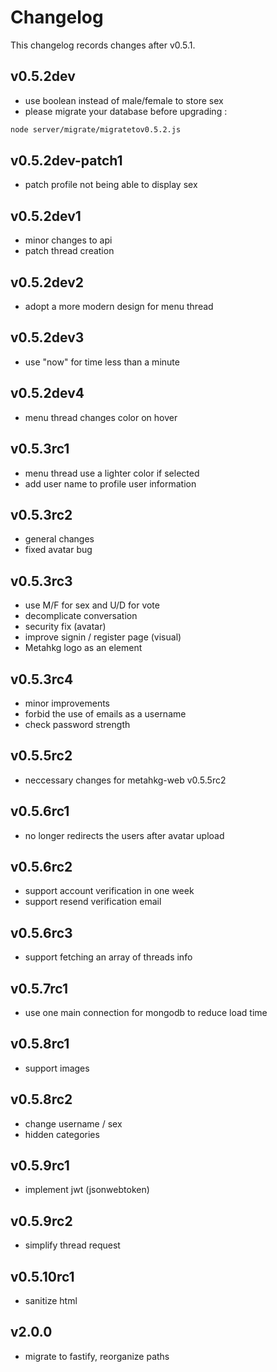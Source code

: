 # Changelog

This changelog records changes after v0.5.1.

## v0.5.2dev

- use boolean instead of male/female to store sex
- please migrate your database before upgrading :

```bash
node server/migrate/migratetov0.5.2.js
```

## v0.5.2dev-patch1

- patch profile not being able to display sex

## v0.5.2dev1

- minor changes to api
- patch thread creation

## v0.5.2dev2

- adopt a more modern design for menu thread

## v0.5.2dev3

- use "now" for time less than a minute

## v0.5.2dev4

- menu thread changes color on hover

## v0.5.3rc1

- menu thread use a lighter color if selected
- add user name to profile user information

## v0.5.3rc2

- general changes
- fixed avatar bug

## v0.5.3rc3

- use M/F for sex and U/D for vote
- decomplicate conversation
- security fix (avatar)
- improve signin / register page (visual)
- Metahkg logo as an element

## v0.5.3rc4

- minor improvements
- forbid the use of emails as a username
- check password strength

## v0.5.5rc2

- neccessary changes for metahkg-web v0.5.5rc2

## v0.5.6rc1

- no longer redirects the users after avatar upload

## v0.5.6rc2

- support account verification in one week
- support resend verification email

## v0.5.6rc3

- support fetching an array of threads info

## v0.5.7rc1

- use one main connection for mongodb to reduce load time

## v0.5.8rc1

- support images

## v0.5.8rc2

- change username / sex
- hidden categories

## v0.5.9rc1

- implement jwt (jsonwebtoken)

## v0.5.9rc2

- simplify thread request

## v0.5.10rc1

- sanitize html

## v2.0.0

- migrate to fastify, reorganize paths
